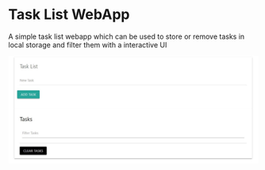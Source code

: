 # Task List WebApp

A simple task list webapp which can be used to store or remove tasks in local storage and filter them with a interactive UI  


![alt text][task-list]

[task-list]: https://github.com/SagarBhatnagar/Task-list-using-JS/raw/master/Images/task-list.jpg "Task-List"
